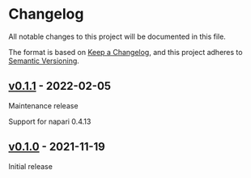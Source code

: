 # Changelog

All notable changes to this project will be documented in this file.

The format is based on [Keep a Changelog](https://keepachangelog.com/en/1.0.0/),
and this project adheres to [Semantic Versioning](https://semver.org/spec/v2.0.0.html).

## [v0.1.1] - 2022-02-05

Maintenance release

Support for napari 0.4.13

## [v0.1.0] - 2021-11-19

Initial release

[v0.1.1]: https://github.com/BodenmillerGroup/napari-roi/compare/v0.1.0...v0.1.1
[v0.1.0]: https://github.com/BodenmillerGroup/napari-roi/releases/tag/v0.1.0
